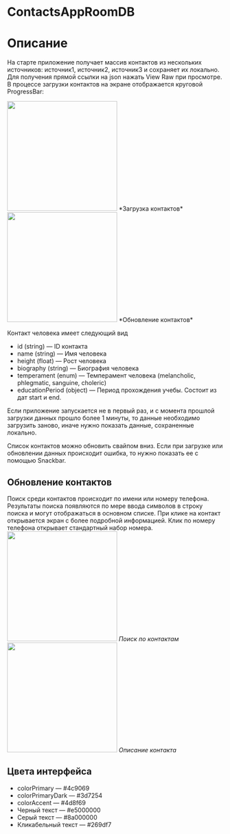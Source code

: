 # ContactsAppRoomDB
# Описание

На старте приложение получает массив контактов из нескольких источников: источник1, источник2, источник3 и сохраняет их локально. Для получения прямой ссылки на json нажать View Raw при просмотре.
В процессе загрузки контактов на экране отображается круговой ProgressBar:

<img src="https://github.com/StasonicK/ContactsAppRoomDB/blob/develop/read%20me/load_data.jpeg" width="256">
*Загрузка контактов*
<img src="https://github.com/StasonicK/ContactsAppRoomDB/blob/develop/read%20me/show_data.jpeg" width="256">
*Обновление контактов*

Контакт человека имеет следующий вид

* id (string) — ID контакта
* name (string) — Имя человека
* height (float) — Рост человека
* biography (string) — Биография человека
* temperament (enum) — Темперамент человека (melancholic, phlegmatic, sanguine, choleric)
* educationPeriod (object) — Период прохождения учебы. Состоит из дат start и end.

Если приложение запускается не в первый раз, и с момента прошлой загрузки данных прошло более 1 минуты, то данные необходимо загрузить заново, иначе нужно показать данные, сохраненные локально.

Список контактов можно обновить свайпом вниз. Если при загрузке или обновлении данных происходит ошибка, то нужно показать ее с помощью Snackbar.

## Обновление контактов

Поиск среди контактов происходит по имени или номеру телефона. Результаты поиска появляются по мере ввода символов в строку поиска и могут отображаться в основном списке. При клике на контакт открывается экран с более подробной информацией. Клик по номеру телефона открывает стандартный набор номера.
<img src="https://github.com/StasonicK/ContactsAppRoomDB/blob/develop/read%20me/show_query.jpeg" width="256">
*Поиск по контактам*
<img src="https://github.com/StasonicK/ContactsAppRoomDB/blob/develop/read%20me/show_contact.jpeg" width="256">
*Описание контакта*

## Цвета интерфейса
* colorPrimary — #4c9069
* colorPrimaryDark — #3d7254
* colorAccent — #4d8f69
* Черный текст — #e5000000
* Серый текст — #8a000000
* Кликабельный текст — #269df7
